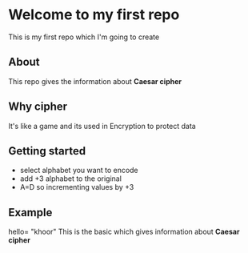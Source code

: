 # Welcome to my first repo
This is my first repo which I'm going to create

## About
This repo gives the information about  **Caesar cipher** 

## Why cipher
It's like a game and its used in Encryption to protect data

## Getting started
- select alphabet you want to encode
- add +3 alphabet to the original
- A=D so incrementing values by +3

## Example

hello= "khoor"
This is the basic which gives information about **Caesar cipher** 
